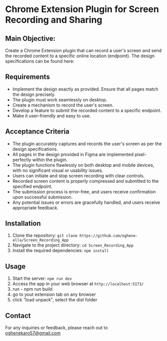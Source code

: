 # Chrome Extension Plugin for Screen Recording and Sharing

## Main Objective: 

Create a Chrome Extension plugin that can record a user's screen and send the recorded content to a specific online location (endpoint). The design specifications can be found here:

## Requirements
- Implement the design exactly as provided. Ensure that all pages match the design precisely.
- The plugin must work seamlessly on desktop.
- Create a mechanism to record the user's screen.
- Develop a feature to submit the recorded content to a specific endpoint.
- Make it user-friendly and easy to use.

## Acceptance Criteria

- The plugin accurately captures and records the user's screen as per the design specifications.
- All pages in the design provided in Figma are implemented pixel-perfectly within the plugin.
- The plugin functions flawlessly on both desktop and mobile devices, with no significant visual or usability issues.
- Users can initiate and stop screen recording with clear controls.
- Recorded screen content is properly compressed and submitted to the specified endpoint.
- The submission process is error-free, and users receive confirmation upon successful submission.
- Any potential issues or errors are gracefully handled, and users receive appropriate feedback.



## Installation

1. Clone the repository: `git clone https://github.com/oghene-ella/Screen_Recording_App`
2. Navigate to the project directory: `cd Screen_Recording_App`
3. Install the required dependencies: `npm install`

## Usage

1. Start the server: `npm run dev`
2. Access the app in your web browser at `http://localhost:5173/`
3. run - npm run build
4. go to yout extension tab on any browser
5. click "load unpack", select the dist folder

## Contact

For any inquiries or feedback, please reach out to oghenekaro57@gmail.com
